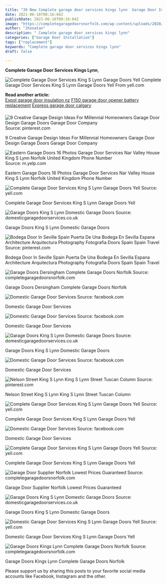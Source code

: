 ```yaml
---
title: "39 New Complete garage door services kings lynn  Garage Door Installation"
date: 2021-06-16T00:16:04Z
publishDate: 2021-06-16T00:16:04Z
image: "https://completegaragedoorsnorfolk.com/wp-content/uploads/2020/11/Kings-Lynn-Carteck-sectional-garage-door.png"
author: "Jhonatan"
description: " Complete garage door services kings lynn"
categories: ["Garage Door Installation"]
tags: ["replacement"]
keywords: "Complete garage door services kings lynn"
draft: false

---
```

<!-- Head tag Code -->
**Complete Garage Door Services Kings Lynn**, 

![Complete Garage Door Services King S Lynn Garage Doors Yell](https://c.yell.com/t_galleryFit,f_auto/671f053f-5436-44a9-9958-66cc25bb1442_image_jpeg.jpg "Complete Garage Door Services King S Lynn Garage Doors Yell")
Complete Garage Door Services King S Lynn Garage Doors Yell From yell.com

**Read another article:**  
[Expol garage door insulation nz](/expol-garage-door-insulation-nz/)
[F150 garage door opener battery replacement](/f150-garage-door-opener-battery-replacement/)
[Express garage door calgary](/express-garage-door-calgary/)




### 

 


![9 Creative Garage Design Ideas For Millennial Homeowners Garage Door Design Garage Doors Garage Door Company](https://i.pinimg.com/736x/dc/69/6e/dc696e54a503601312a2b703eb2b41c5.jpg "9 Creative Garage Design Ideas For Millennial Homeowners Garage Door Design Garage Doors Garage Door Company")
Source: pinterest.com

9 Creative Garage Design Ideas For Millennial Homeowners Garage Door Design Garage Doors Garage Door Company  

![Eastern Garage Doors 16 Photos Garage Door Services Nar Valley House King S Lynn Norfolk United Kingdom Phone Number](https://s3-media0.fl.yelpcdn.com/bphoto/P0VpkClFF5pw1sIcPrG6KA/348s.jpg "Eastern Garage Doors 16 Photos Garage Door Services Nar Valley House King S Lynn Norfolk United Kingdom Phone Number")
Source: m.yelp.com

Eastern Garage Doors 16 Photos Garage Door Services Nar Valley House King S Lynn Norfolk United Kingdom Phone Number  

![Complete Garage Door Services King S Lynn Garage Doors Yell](https://c.yell.com/t_galleryFit,f_auto/180480e5-a59a-44fb-b146-0df57b08296b_image_jpeg.jpg "Complete Garage Door Services King S Lynn Garage Doors Yell")
Source: yell.com

Complete Garage Door Services King S Lynn Garage Doors Yell  

![Garage Doors King S Lynn Domestic Garage Doors](https://www.domesticgaragedoorservices.co.uk/wp-content/uploads/2020/11/up-and-over-garage-doors.jpeg "Garage Doors King S Lynn Domestic Garage Doors")
Source: domesticgaragedoorservices.co.uk

Garage Doors King S Lynn Domestic Garage Doors  

![Bodega Door In Seville Spain Puerta De Una Bodega En Sevilla Espana Architecture Arquitectura Photography Fotografia Doors Spain Spain Travel](https://i.pinimg.com/originals/a4/1d/4c/a41d4cd1f22838f79d6d6490fd9d46d8.jpg "Bodega Door In Seville Spain Puerta De Una Bodega En Sevilla Espana Architecture Arquitectura Photography Fotografia Doors Spain Spain Travel")
Source: pinterest.com

Bodega Door In Seville Spain Puerta De Una Bodega En Sevilla Espana Architecture Arquitectura Photography Fotografia Doors Spain Spain Travel  

![Garage Doors Dersingham Complete Garage Doors Norfolk](https://completegaragedoorsnorfolk.com/wp-content/uploads/2021/01/SWS-LT-automated-roller-door-installed-in-Dersingham-Kings-Lynn-Norfolk.png "Garage Doors Dersingham Complete Garage Doors Norfolk")
Source: completegaragedoorsnorfolk.com

Garage Doors Dersingham Complete Garage Doors Norfolk  

![Domestic Garage Door Services](https://lookaside.fbsbx.com/lookaside/crawler/media/?media_id=300825025175822 "Domestic Garage Door Services")
Source: facebook.com

Domestic Garage Door Services  

![Domestic Garage Door Services](https://lookaside.fbsbx.com/lookaside/crawler/media/?media_id=302136265044698 "Domestic Garage Door Services")
Source: facebook.com

Domestic Garage Door Services  

![Garage Doors King S Lynn Domestic Garage Doors](https://www.domesticgaragedoorservices.co.uk/wp-content/uploads/2020/11/choose-a-garage-door.jpeg "Garage Doors King S Lynn Domestic Garage Doors")
Source: domesticgaragedoorservices.co.uk

Garage Doors King S Lynn Domestic Garage Doors  

![Domestic Garage Door Services](https://lookaside.fbsbx.com/lookaside/crawler/media/?media_id=316026230322368 "Domestic Garage Door Services")
Source: facebook.com

Domestic Garage Door Services  

![Nelson Street King S Lynn King S Lynn Street Tuscan Column](https://i.pinimg.com/originals/3f/c0/b3/3fc0b3492d3a5f47cba8e0c3e0ed3a7e.jpg "Nelson Street King S Lynn King S Lynn Street Tuscan Column")
Source: pinterest.com

Nelson Street King S Lynn King S Lynn Street Tuscan Column  

![Complete Garage Door Services King S Lynn Garage Doors Yell](https://c.yell.com/t_galleryFit,f_auto/671f053f-5436-44a9-9958-66cc25bb1442_image_jpeg.jpg "Complete Garage Door Services King S Lynn Garage Doors Yell")
Source: yell.com

Complete Garage Door Services King S Lynn Garage Doors Yell  

![Domestic Garage Door Services](https://lookaside.fbsbx.com/lookaside/crawler/media/?media_id=294219182503073 "Domestic Garage Door Services")
Source: facebook.com

Domestic Garage Door Services  

![Complete Garage Door Services King S Lynn Garage Doors Yell](https://c.yell.com/t_galleryFit,f_auto/67411976-ba3b-4b30-8f49-be4d45d3fe7f_image_jpeg.jpg "Complete Garage Door Services King S Lynn Garage Doors Yell")
Source: yell.com

Complete Garage Door Services King S Lynn Garage Doors Yell  

![Garage Door Supplier Norfolk Lowest Prices Guaranteed](https://completegaragedoorsnorfolk.com/wp-content/uploads/2021/07/101.-SWS-insulated-secure-by-design-roller-door-in-Anthracite-Complete-Garage-Door-Services..png "Garage Door Supplier Norfolk Lowest Prices Guaranteed")
Source: completegaragedoorsnorfolk.com

Garage Door Supplier Norfolk Lowest Prices Guaranteed  

![Garage Doors King S Lynn Domestic Garage Doors](https://www.domesticgaragedoorservices.co.uk/wp-content/uploads/2020/11/sectional-garage-doors-1.jpeg "Garage Doors King S Lynn Domestic Garage Doors")
Source: domesticgaragedoorservices.co.uk

Garage Doors King S Lynn Domestic Garage Doors  

![Domestic Garage Door Services King S Lynn Garage Doors Yell](https://c.yell.com/t_galleryFit,f_auto/40dd8967-c2ee-4b8f-9a66-458f68efe8d7_image_jpeg.jpg "Domestic Garage Door Services King S Lynn Garage Doors Yell")
Source: yell.com

Domestic Garage Door Services King S Lynn Garage Doors Yell  

![Garage Doors Kings Lynn Complete Garage Doors Norfolk](https://completegaragedoorsnorfolk.com/wp-content/uploads/2020/11/Kings-Lynn-Carteck-sectional-garage-door.png "Garage Doors Kings Lynn Complete Garage Doors Norfolk")
Source: completegaragedoorsnorfolk.com

Garage Doors Kings Lynn Complete Garage Doors Norfolk  

Please support us by sharing this posts to your favorite social media accounts like Facebook, Instagram and the other.

